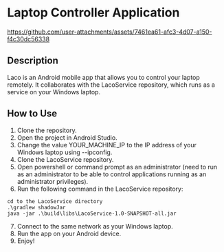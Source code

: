 # Laptop Controller Application

https://github.com/user-attachments/assets/7461ea61-afc3-4d07-a150-f4c30dc56338

## Description

Laco is an Android mobile app that allows you to control your laptop remotely. It collaborates with the LacoService repository, which runs as a service on your Windows laptop.

## How to Use
1. Clone the repository.
2. Open the project in Android Studio.
3. Change the value YOUR_MACHINE_IP to the IP address of your Windows laptop using --ipconfig.
4. Clone the LacoService repository.
5. Open powershell or command prompt as an administrator (need to run as an administrator to be able to control applications running as an administrator privileges).
6. Run the following command in the LacoService repository:
```
cd to the LacoService directory
.\gradlew shadowJar
java -jar .\build\libs\LacoService-1.0-SNAPSHOT-all.jar
```
7. Connect to the same network as your Windows laptop.
8. Run the app on your Android device.
9. Enjoy! 
